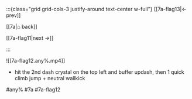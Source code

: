 :::{class="grid grid-cols-3 justify-around text-center w-full"}
[[7a-flag13|← prev]]

[[7a|⌂ back]]

[[7a-flag11|next →]]

:::

![[7a-flag12.any%.mp4]]

* hit the 2nd dash crystal on the top left and buffer updash, then 1 quick climb jump + neutral wallkick

#any% #7a #7a-flag12
